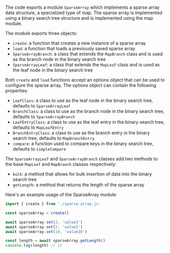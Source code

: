 The code exports a module `SparseArray` which implements a sparse array data structure, a specialized type of map. The sparse array is implemented using a binary search tree structure and is implemented using the map module.

The module exports three objects:

*   `create`: a function that creates a new instance of a sparse array
*   `load`: a function that loads a previously saved sparse array
*   `SparseArrayBranch`: a class that extends the `MapBranch` class and is used as the branch node in the binary search tree
*   `SparseArrayLeaf`: a class that extends the `MapLeaf` class and is used as the leaf node in the binary search tree

Both `create` and `load` functions accept an options object that can be used to configure the sparse array. The options object can contain the following properties:

*   `LeafClass`: a class to use as the leaf node in the binary search tree, defaults to `SparseArrayLeaf`
*   `BranchClass`: a class to use as the branch node in the binary search tree, defaults to `SparseArrayBranch`
*   `LeafEntryClass`: a class to use as the leaf entry in the binary search tree, defaults to `MapLeafEntry`
*   `BranchEntryClass`: a class to use as the branch entry in the binary search tree, defaults to `MapBranchEntry`
*   `compare`: a function used to compare keys in the binary search tree, defaults to `simpleCompare`

The `SparseArrayLeaf` and `SparseArrayBranch` classes add two methods to the base `MapLeaf` and `MapBranch` classes respectively:

*   `bulk`: a method that allows for bulk insertion of data into the binary search tree
*   `getLength`: a method that returns the length of the sparse array

Here's an example usage of the SparseArray module:


```js
import { create } from './sparse-array.js'

const sparseArray = create()

await sparseArray.set(3, 'value3')
await sparseArray.set(5, 'value5')
await sparseArray.set(10, 'value10')

const length = await sparseArray.getLength()
console.log(length) // 11
```